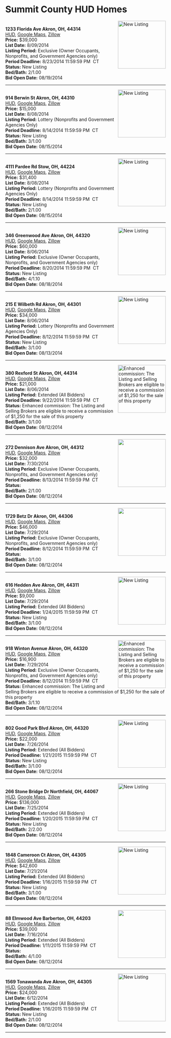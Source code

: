 # Summit County HUD Homes

[<img alt="New Listing" src="https://www.hudhomestore.com/pages/ImageShow.aspx?Case=412-586194" align="right" style="height:150px;">](http://www.hudhomestore.com/Listing/PropertyDetails.aspx?caseNumber=412-586194)  
**1233 Florida Ave Akron, OH, 44314**  
[HUD](http://www.hudhomestore.com/Listing/PropertyDetails.aspx?caseNumber=412-586194), [Google Maps](http://maps.google.com/maps?q=1233+Florida+Ave+Akron%2C+OH%2C+44314), [Zillow](http://www.zillow.com/homes/1233+Florida+Ave+Akron%2C+OH%2C+44314/)  
**Price:** $39,000  
**List Date:** 8/09/2014  
**Listing Period:** Exclusive (Owner Occupants, Nonprofits, and Government Agencies only)  
**Period Deadline:** 8/23/2014 11:59:59 PM  CT  
**Status:** New Listing  
**Bed/Bath:** 2/1.00  
**Bid Open Date:** 08/19/2014

***

[<img alt="New Listing" src="https://www.hudhomestore.com/pages/ImageShow.aspx?Case=412-646488" align="right" style="height:150px;">](http://www.hudhomestore.com/Listing/PropertyDetails.aspx?caseNumber=412-646488)  
**914 Berwin St Akron, OH, 44310**  
[HUD](http://www.hudhomestore.com/Listing/PropertyDetails.aspx?caseNumber=412-646488), [Google Maps](http://maps.google.com/maps?q=914+Berwin+St+Akron%2C+OH%2C+44310), [Zillow](http://www.zillow.com/homes/914+Berwin+St+Akron%2C+OH%2C+44310/)  
**Price:** $15,000  
**List Date:** 8/08/2014  
**Listing Period:** Lottery (Nonprofits and Government Agencies Only)  
**Period Deadline:** 8/14/2014 11:59:59 PM  CT  
**Status:** New Listing  
**Bed/Bath:** 3/1.00  
**Bid Open Date:** 08/15/2014

***

[<img alt="New Listing" src="https://www.hudhomestore.com/pages/ImageShow.aspx?Case=412-533106" align="right" style="height:150px;">](http://www.hudhomestore.com/Listing/PropertyDetails.aspx?caseNumber=412-533106)  
**4111 Pardee Rd Stow, OH, 44224**  
[HUD](http://www.hudhomestore.com/Listing/PropertyDetails.aspx?caseNumber=412-533106), [Google Maps](http://maps.google.com/maps?q=4111+Pardee+Rd+Stow%2C+OH%2C+44224), [Zillow](http://www.zillow.com/homes/4111+Pardee+Rd+Stow%2C+OH%2C+44224/)  
**Price:** $31,400  
**List Date:** 8/08/2014  
**Listing Period:** Lottery (Nonprofits and Government Agencies Only)  
**Period Deadline:** 8/14/2014 11:59:59 PM  CT  
**Status:** New Listing  
**Bed/Bath:** 2/1.00  
**Bid Open Date:** 08/15/2014

***

[<img alt="New Listing" src="https://www.hudhomestore.com/pages/ImageShow.aspx?Case=412-590649" align="right" style="height:150px;">](http://www.hudhomestore.com/Listing/PropertyDetails.aspx?caseNumber=412-590649)  
**346 Greenwood Ave Akron, OH, 44320**  
[HUD](http://www.hudhomestore.com/Listing/PropertyDetails.aspx?caseNumber=412-590649), [Google Maps](http://maps.google.com/maps?q=346+Greenwood+Ave+Akron%2C+OH%2C+44320), [Zillow](http://www.zillow.com/homes/346+Greenwood+Ave+Akron%2C+OH%2C+44320/)  
**Price:** $60,000  
**List Date:** 8/06/2014  
**Listing Period:** Exclusive (Owner Occupants, Nonprofits, and Government Agencies only)  
**Period Deadline:** 8/20/2014 11:59:59 PM  CT  
**Status:** New Listing  
**Bed/Bath:** 4/1.10  
**Bid Open Date:** 08/18/2014

***

[<img alt="New Listing" src="https://www.hudhomestore.com/pages/ImageShow.aspx?Case=412-587833" align="right" style="height:150px;">](http://www.hudhomestore.com/Listing/PropertyDetails.aspx?caseNumber=412-587833)  
**215 E Wilbeth Rd Akron, OH, 44301**  
[HUD](http://www.hudhomestore.com/Listing/PropertyDetails.aspx?caseNumber=412-587833), [Google Maps](http://maps.google.com/maps?q=215+E+Wilbeth+Rd+Akron%2C+OH%2C+44301), [Zillow](http://www.zillow.com/homes/215+E+Wilbeth+Rd+Akron%2C+OH%2C+44301/)  
**Price:** $34,000  
**List Date:** 8/06/2014  
**Listing Period:** Lottery (Nonprofits and Government Agencies Only)  
**Period Deadline:** 8/12/2014 11:59:59 PM  CT  
**Status:** New Listing  
**Bed/Bath:** 3/1.00  
**Bid Open Date:** 08/13/2014

***

[<img alt="Enhanced commission: The Listing and Selling Brokers are eligible to receive a commission of $1,250 for the sale of this property" src="https://www.hudhomestore.com/pages/ImageShow.aspx?Case=412-384212" align="right" style="height:150px;">](http://www.hudhomestore.com/Listing/PropertyDetails.aspx?caseNumber=412-384212)  
**380 Rexford St Akron, OH, 44314**  
[HUD](http://www.hudhomestore.com/Listing/PropertyDetails.aspx?caseNumber=412-384212), [Google Maps](http://maps.google.com/maps?q=380+Rexford+St+Akron%2C+OH%2C+44314), [Zillow](http://www.zillow.com/homes/380+Rexford+St+Akron%2C+OH%2C+44314/)  
**Price:** $21,000  
**List Date:** 8/06/2014  
**Listing Period:** Extended (All Bidders)  
**Period Deadline:** 9/22/2014 11:59:59 PM  CT  
**Status:** Enhanced commission: The Listing and Selling Brokers are eligible to receive a commission of $1,250 for the sale of this property  
**Bed/Bath:** 3/1.00  
**Bid Open Date:** 08/12/2014

***

[<img alt="" src="https://www.hudhomestore.com/pages/ImageShow.aspx?Case=412-592115" align="right" style="height:150px;">](http://www.hudhomestore.com/Listing/PropertyDetails.aspx?caseNumber=412-592115)  
**272 Dennison Ave Akron, OH, 44312**  
[HUD](http://www.hudhomestore.com/Listing/PropertyDetails.aspx?caseNumber=412-592115), [Google Maps](http://maps.google.com/maps?q=272+Dennison+Ave+Akron%2C+OH%2C+44312), [Zillow](http://www.zillow.com/homes/272+Dennison+Ave+Akron%2C+OH%2C+44312/)  
**Price:** $32,000  
**List Date:** 7/30/2014  
**Listing Period:** Exclusive (Owner Occupants, Nonprofits, and Government Agencies only)  
**Period Deadline:** 8/13/2014 11:59:59 PM  CT  
**Status:**   
**Bed/Bath:** 2/1.00  
**Bid Open Date:** 08/12/2014

***

[<img alt="" src="https://www.hudhomestore.com/pages/ImageShow.aspx?Case=412-600942" align="right" style="height:150px;">](http://www.hudhomestore.com/Listing/PropertyDetails.aspx?caseNumber=412-600942)  
**1729 Betz Dr Akron, OH, 44306**  
[HUD](http://www.hudhomestore.com/Listing/PropertyDetails.aspx?caseNumber=412-600942), [Google Maps](http://maps.google.com/maps?q=1729+Betz+Dr+Akron%2C+OH%2C+44306), [Zillow](http://www.zillow.com/homes/1729+Betz+Dr+Akron%2C+OH%2C+44306/)  
**Price:** $46,000  
**List Date:** 7/29/2014  
**Listing Period:** Exclusive (Owner Occupants, Nonprofits, and Government Agencies only)  
**Period Deadline:** 8/12/2014 11:59:59 PM  CT  
**Status:**   
**Bed/Bath:** 3/1.00  
**Bid Open Date:** 08/12/2014

***

[<img alt="New Listing" src="https://www.hudhomestore.com/pages/ImageShow.aspx?Case=412-520612" align="right" style="height:150px;">](http://www.hudhomestore.com/Listing/PropertyDetails.aspx?caseNumber=412-520612)  
**616 Hedden Ave Akron, OH, 44311**  
[HUD](http://www.hudhomestore.com/Listing/PropertyDetails.aspx?caseNumber=412-520612), [Google Maps](http://maps.google.com/maps?q=616+Hedden+Ave+Akron%2C+OH%2C+44311), [Zillow](http://www.zillow.com/homes/616+Hedden+Ave+Akron%2C+OH%2C+44311/)  
**Price:** $9,000  
**List Date:** 7/29/2014  
**Listing Period:** Extended (All Bidders)  
**Period Deadline:** 1/24/2015 11:59:59 PM  CT  
**Status:** New Listing  
**Bed/Bath:** 3/1.00  
**Bid Open Date:** 08/12/2014

***

[<img alt="Enhanced commission: The Listing and Selling Brokers are eligible to receive a commission of $1,250 for the sale of this property" src="https://www.hudhomestore.com/pages/ImageShow.aspx?Case=412-442418" align="right" style="height:150px;">](http://www.hudhomestore.com/Listing/PropertyDetails.aspx?caseNumber=412-442418)  
**918 Winton Avenue Akron, OH, 44320**  
[HUD](http://www.hudhomestore.com/Listing/PropertyDetails.aspx?caseNumber=412-442418), [Google Maps](http://maps.google.com/maps?q=918+Winton+Avenue+Akron%2C+OH%2C+44320), [Zillow](http://www.zillow.com/homes/918+Winton+Avenue+Akron%2C+OH%2C+44320/)  
**Price:** $16,900  
**List Date:** 7/29/2014  
**Listing Period:** Exclusive (Owner Occupants, Nonprofits, and Government Agencies only)  
**Period Deadline:** 8/12/2014 11:59:59 PM  CT  
**Status:** Enhanced commission: The Listing and Selling Brokers are eligible to receive a commission of $1,250 for the sale of this property  
**Bed/Bath:** 3/1.10  
**Bid Open Date:** 08/12/2014

***

[<img alt="New Listing" src="https://www.hudhomestore.com/pages/ImageShow.aspx?Case=412-576330" align="right" style="height:150px;">](http://www.hudhomestore.com/Listing/PropertyDetails.aspx?caseNumber=412-576330)  
**802 Good Park Blvd Akron, OH, 44320**  
[HUD](http://www.hudhomestore.com/Listing/PropertyDetails.aspx?caseNumber=412-576330), [Google Maps](http://maps.google.com/maps?q=802+Good+Park+Blvd+Akron%2C+OH%2C+44320), [Zillow](http://www.zillow.com/homes/802+Good+Park+Blvd+Akron%2C+OH%2C+44320/)  
**Price:** $22,000  
**List Date:** 7/26/2014  
**Listing Period:** Extended (All Bidders)  
**Period Deadline:** 1/21/2015 11:59:59 PM  CT  
**Status:** New Listing  
**Bed/Bath:** 3/1.00  
**Bid Open Date:** 08/12/2014

***

[<img alt="New Listing" src="https://www.hudhomestore.com/pages/ImageShow.aspx?Case=412-517601" align="right" style="height:150px;">](http://www.hudhomestore.com/Listing/PropertyDetails.aspx?caseNumber=412-517601)  
**266 Stone Bridge Dr Northfield, OH, 44067**  
[HUD](http://www.hudhomestore.com/Listing/PropertyDetails.aspx?caseNumber=412-517601), [Google Maps](http://maps.google.com/maps?q=266+Stone+Bridge+Dr+Northfield%2C+OH%2C+44067), [Zillow](http://www.zillow.com/homes/266+Stone+Bridge+Dr+Northfield%2C+OH%2C+44067/)  
**Price:** $136,000  
**List Date:** 7/25/2014  
**Listing Period:** Extended (All Bidders)  
**Period Deadline:** 1/20/2015 11:59:59 PM  CT  
**Status:** New Listing  
**Bed/Bath:** 2/2.00  
**Bid Open Date:** 08/12/2014

***

[<img alt="New Listing" src="https://www.hudhomestore.com/pages/ImageShow.aspx?Case=412-557558" align="right" style="height:150px;">](http://www.hudhomestore.com/Listing/PropertyDetails.aspx?caseNumber=412-557558)  
**1848 Cameroon Ct Akron, OH, 44305**  
[HUD](http://www.hudhomestore.com/Listing/PropertyDetails.aspx?caseNumber=412-557558), [Google Maps](http://maps.google.com/maps?q=1848+Cameroon+Ct+Akron%2C+OH%2C+44305), [Zillow](http://www.zillow.com/homes/1848+Cameroon+Ct+Akron%2C+OH%2C+44305/)  
**Price:** $42,600  
**List Date:** 7/21/2014  
**Listing Period:** Extended (All Bidders)  
**Period Deadline:** 1/16/2015 11:59:59 PM  CT  
**Status:** New Listing  
**Bed/Bath:** 3/1.00  
**Bid Open Date:** 08/12/2014

***

[<img alt="" src="https://www.hudhomestore.com/pages/ImageShow.aspx?Case=412-569418" align="right" style="height:150px;">](http://www.hudhomestore.com/Listing/PropertyDetails.aspx?caseNumber=412-569418)  
**88 Elmwood Ave Barberton, OH, 44203**  
[HUD](http://www.hudhomestore.com/Listing/PropertyDetails.aspx?caseNumber=412-569418), [Google Maps](http://maps.google.com/maps?q=88+Elmwood+Ave+Barberton%2C+OH%2C+44203), [Zillow](http://www.zillow.com/homes/88+Elmwood+Ave+Barberton%2C+OH%2C+44203/)  
**Price:** $39,000  
**List Date:** 7/16/2014  
**Listing Period:** Extended (All Bidders)  
**Period Deadline:** 1/11/2015 11:59:59 PM  CT  
**Status:**   
**Bed/Bath:** 4/1.00  
**Bid Open Date:** 08/12/2014

***

[<img alt="New Listing" src="https://www.hudhomestore.com/pages/ImageShow.aspx?Case=412-534663" align="right" style="height:150px;">](http://www.hudhomestore.com/Listing/PropertyDetails.aspx?caseNumber=412-534663)  
**1569 Tonawanda Ave Akron, OH, 44305**  
[HUD](http://www.hudhomestore.com/Listing/PropertyDetails.aspx?caseNumber=412-534663), [Google Maps](http://maps.google.com/maps?q=1569+Tonawanda+Ave+Akron%2C+OH%2C+44305), [Zillow](http://www.zillow.com/homes/1569+Tonawanda+Ave+Akron%2C+OH%2C+44305/)  
**Price:** $24,000  
**List Date:** 6/12/2014  
**Listing Period:** Extended (All Bidders)  
**Period Deadline:** 1/16/2015 11:59:59 PM  CT  
**Status:** New Listing  
**Bed/Bath:** 2/1.00  
**Bid Open Date:** 08/12/2014

***

